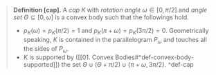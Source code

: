> __Definition [cap].__ A _cap_ $K$ with _rotation angle_ $\omega \in [0, \pi/2]$ and _angle set_ $\Theta \subseteq \left[ 0, \omega \right]$ is a convex body such that the followings hold.
> - $p_K(\omega) = p_K(\pi/2) = 1$ and $p_K(\pi + \omega) = p_K(3\pi/2) = 0$. Geometrically speaking, $K$ is contained in the parallelogram $P_\omega$ and touches all the sides of $P_\omega$.
> - $K$ is supported by ([[01. Convex Bodies#^def-convex-body-supported]]) the set $\Theta \cup (\Theta + \pi/2) \cup \{\pi + \omega, 3\pi/2\}$.
> ^def-cap

